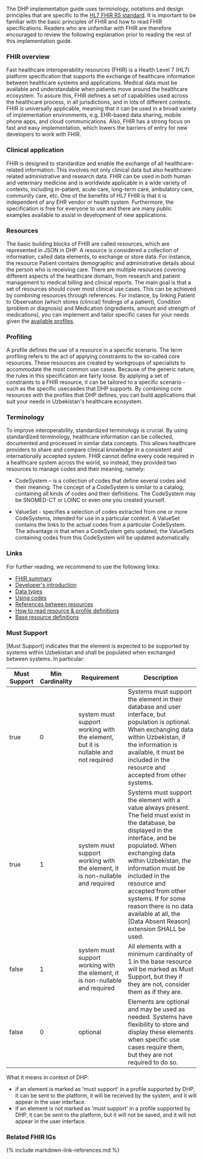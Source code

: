 The DHP implementation guide uses terminology, notations and design principles that are specific to the [HL7 FHIR R5 standard](https://hl7.org/fhir/R5/). It is important to be familiar with the basic principles of FHIR and how to read FHIR specifications. Readers who are unfamiliar with FHIR are therefore encouraged to review the following explanation prior to reading the rest of this implementation guide.

### FHIR overview

Fast healthcare interoperability resources (FHIR) is a Health Level 7 (HL7) platform specification that supports the exchange of healthcare information between healthcare systems and applications. Medical data must be available and understandable when patients move around the healthcare ecosystem. To assure this, FHIR defines a set of capabilities used across the healthcare process, in all jurisdictions, and in lots of different contexts. FHIR is universally applicable, meaning that it can be used in a broad variety of implementation environments, e.g. EHR-based data sharing, mobile phone apps, and cloud communications. Also, FHIR has a strong focus on fast and easy implementation, which lowers the barriers of entry for new developers to work with FHIR.

### Clinical application

FHIR is designed to standardize and enable the exchange of all healthcare-related information. This involves not only clinical data but also healthcare-related administrative and research data. FHIR can be used in both human and veterinary medicine and is worldwide applicable in a wide variety of contexts, including in-patient, acute care, long-term care, ambulatory care, community care, etc. One of the benefits of HL7 FHIR is that it is independent of any EHR vendor or health system. Furthermore, the specification is free for everyone to use and there are many public examples available to assist in development of new applications.

### Resources
The basic building blocks of FHIR are called resources, which are represented in JSON in DHP. A resource is considered a collection of information, called data elements, to exchange or store data. For instance, the resource Patient contains demographic and administrative details about the person who is receiving care. There are multiple resources covering different aspects of the healthcare domain, from research and patient management to medical billing and clinical reports. The main goal is that a set of resources should cover most clinical use cases. This can be achieved by combining resources through references. For instance, by linking Patient to Observation (which stores (clinical) findings of a patient), Condition (problem or diagnosis) and Medication (ingredients, amount and strength of medications), you can implement and tailor specific cases for your needs given the [available profiles](artifacts.html).

### Profiling
A profile defines the use of a resource in a specific scenario. The term profiling refers to the act of applying constraints to the so-called core resources. These resources are created by workgroups of specialists to accommodate the most common use cases. Because of the generic nature, the rules in this specification are fairly loose. By applying a set of constraints to a FHIR resource, it can be tailored to a specific scenario - such as the specific usecasdes that DHP supports. By combining core resources with the profiles that DHP defines, you can build applications that suit your needs in Uzbekistan's healthcare ecosystem.

### Terminology
To improve interoperability, standardized terminology is crucial. By using standardized terminology, healthcare information can be collected, documented and processed in similar data concepts. This allows healthcare providers to share and compare clinical knowledge in a consistent and internationally accepted system. FHIR cannot define every code required in a healthcare system across the world, so instead, they provided two resources to manage codes and their meaning, namely:

* CodeSystem – is a collection of codes that define several codes and their meaning. The concept of a CodeSystem is similar to a catalog, containing all kinds of codes and their definitions. The CodeSystem may be SNOMED-CT or LOINC or even one you created yourself.

* ValueSet - specifies a selection of codes extracted from one or more CodeSystems, intended for use in a particular context. A ValueSet contains the links to the actual codes from a particular CodeSystem. The advantage is that when a CodeSystem gets updated, the ValueSets containing codes from this CodeSystem will be updated automatically.

### Links

For further reading, we recommend to use the following links:

* [FHIR summary](http://hl7.org/fhir/r5/summary.html)
* [Developer's introduction](http://hl7.org/fhir/r5/overview-dev.html)
* [Data types](http://hl7.org/fhir/r5/datatypes.html)
* [Using codes](http://hl7.org/fhir/r5/terminologies.html)
* [References between resources](http://hl7.org/fhir/r5/references.html)
* [How to read resource & profile definitions](http://hl7.org/fhir/r5/formats.html#table)
* [Base resource definitions](http://hl7.org/fhir/r5/resource.html)

### Must Support
[Must Support] indicates that the element is expected to be supported by systems within Uzbekistan and shall be populated when exchanged between systems. In particular:

| Must Support | Min Cardinality | Requirement | Description |
|--------------|-----------------|-------------|-------------|
| true | 0 | system must support working with the element, but it is nullable and not required | Systems must support the element in their database and user interface, but population is optional. When exchanging data within Uzbekistan, if the information is available, it must be included in the resource and accepted from other systems. |
| true | 1 | system must support working with the element, it is non-nullable and required | Systems must support the element with a value always present. The field must exist in the database, be displayed in the interface, and be populated. When exchanging data within Uzbekistan, the information must be included in the resource and accepted from other systems. If for some reason there is no data available at all, the [Data Absent Reason] extension SHALL be used. |
| false | 1 | system must support working with the element, it is non-nullable and required | All elements with a minimum cardinality of 1 in the base resource will be marked as Must Support, but they if they are not, consider them as if they are. |
| false | 0 | optional | Elements are optional and may be used as needed. Systems have flexibility to store and display these elements when specific use cases require them, but they are not required to do so. |

What it means in context of DHP: 
* if an element is marked as 'must support' in a profile supported by DHP, it can be sent to the platform, it will be received by the system, and it will appear in the user interface.
* if an element is not marked as 'must support' in a profile supported by DHP, it can be sent to the platform, but it will not be saved, and it will not appear in the user interface.

### Related FHIR IGs

<!-- { // not yet supported by i18n in IG publisher: % include dependency-table.xhtml %} -->

<!-- { // same issue: % include globals-table.xhtml %} -->

{% include markdown-link-references.md %}
